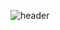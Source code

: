 ![header]([https://capsule-render.vercel.app/api?type=wave&color=auto&height=300&section=header&text=capsule%20render&fontSize=90](https://capsule-render.vercel.app/api?type=waving&height=256&section=header&text=Welcome&fontSize=60&animation=fadeIn&fontAlignY=38&desc=to%20my%20GitHub%20profile!&descAlignY=52&descAlign=62&descSize=30&color=0:020024,100:18a39d))
